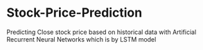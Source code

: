 # Stock-Price-Prediction
Predicting Close stock price based on historical data with Artificial Recurrent Neural Networks which is by LSTM model
